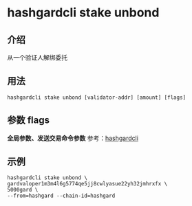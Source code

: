 # hashgardcli stake unbond

## 介绍

从一个验证人解绑委托

## 用法

```
hashgardcli stake unbond [validator-addr] [amount] [flags]
```

## 参数 flags

**全局参数、发送交易命令参数** 参考：[hashgardcli](../README.md)

## 示例

```shell
hashgardcli stake unbond \
gardvaloper1m3m4l6g5774qe5jj8cwlyasue22yh32jmhrxfx \
5000gard \
--from=hashgard --chain-id=hashgard
```
